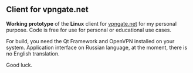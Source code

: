 
## Client for vpngate.net

**Working prototype** of the __Linux__ client for [vpngate.net](https://www.vpngate.net) for my personal purpose. Code is free for use for personal or educational use cases.

For build, you need the Qt Framework and OpenVPN installed on your system. Application interface on Russian language, at the moment, there is no English translation.

Good luck.
